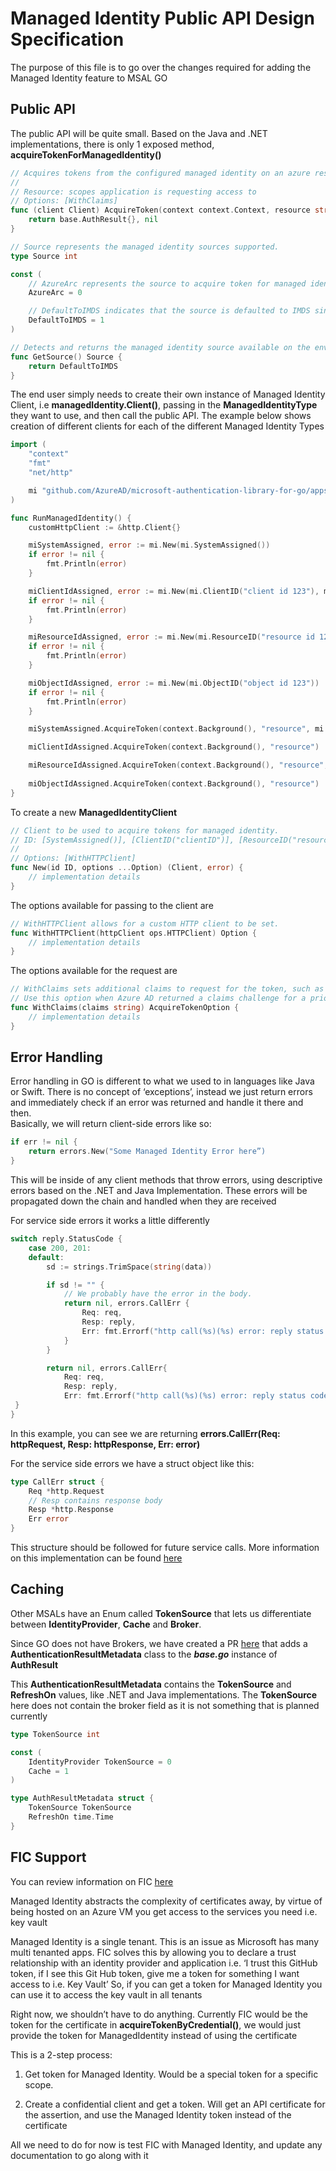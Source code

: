 
# Managed Identity Public API Design Specification

The purpose of this file is to go over the changes required for adding the Managed Identity feature to MSAL GO

## Public API

The public API will be quite small. Based on the Java and .NET implementations, there is only 1 exposed method, **acquireTokenForManagedIdentity()**

```go
// Acquires tokens from the configured managed identity on an azure resource.
//
// Resource: scopes application is requesting access to
// Options: [WithClaims]
func (client Client) AcquireToken(context context.Context, resource string, options ...AcquireTokenOption) (base.AuthResult, error) {
    return base.AuthResult{}, nil
}

// Source represents the managed identity sources supported.
type Source int

const (
    // AzureArc represents the source to acquire token for managed identity is Azure Arc.
    AzureArc = 0

    // DefaultToIMDS indicates that the source is defaulted to IMDS since no environment variables are set.
    DefaultToIMDS = 1
)

// Detects and returns the managed identity source available on the environment.
func GetSource() Source {
    return DefaultToIMDS
}
```

The end user simply needs to create their own instance of Managed Identity Client, i.e **managedIdentity.Client()**, passing in the **ManagedIdentityType** they want to use, and then call the public API. The example below shows creation of different clients for each of the different Managed Identity Types

```go
import (
    "context"
    "fmt"
    "net/http"

    mi "github.com/AzureAD/microsoft-authentication-library-for-go/apps/managedidentity"
)

func RunManagedIdentity() {
    customHttpClient := &http.Client{}

    miSystemAssigned, error := mi.New(mi.SystemAssigned())
    if error != nil {
        fmt.Println(error)
    }

    miClientIdAssigned, error := mi.New(mi.ClientID("client id 123"), mi.WithHTTPClient(customHttpClient))
    if error != nil {
        fmt.Println(error)
    }

    miResourceIdAssigned, error := mi.New(mi.ResourceID("resource id 123"))
    if error != nil {
        fmt.Println(error)
    }

    miObjectIdAssigned, error := mi.New(mi.ObjectID("object id 123"))
    if error != nil {
        fmt.Println(error)
    }

    miSystemAssigned.AcquireToken(context.Background(), "resource", mi.WithClaims("claim"))

    miClientIdAssigned.AcquireToken(context.Background(), "resource")

    miResourceIdAssigned.AcquireToken(context.Background(), "resource", mi.WithClaims("claim"))
    
    miObjectIdAssigned.AcquireToken(context.Background(), "resource")
}
```

To create a new **ManagedIdentityClient**

```go
// Client to be used to acquire tokens for managed identity.
// ID: [SystemAssigned()], [ClientID("clientID")], [ResourceID("resourceID")], [ObjectID("objectID")]
//
// Options: [WithHTTPClient]
func New(id ID, options ...Option) (Client, error) {
    // implementation details
}
```

The options available for passing to the client are  

```go
// WithHTTPClient allows for a custom HTTP client to be set.
func WithHTTPClient(httpClient ops.HTTPClient) Option {
    // implementation details
}
```

The options available for the request are 

```go
// WithClaims sets additional claims to request for the token, such as those required by conditional access policies.
// Use this option when Azure AD returned a claims challenge for a prior request. The argument must be decoded.
func WithClaims(claims string) AcquireTokenOption {
    // implementation details
}
```

## Error Handling

Error handling in GO is different to what we used to in languages like Java or Swift.
There is no concept of ‘exceptions’, instead we just return errors and immediately check if an error was returned and handle it there and then.  
Basically, we will return client-side errors like so:

```go
if err != nil {
    return errors.New("Some Managed Identity Error here”) 
}
```

This will be inside of any client methods that throw errors, using descriptive errors based on the .NET and Java Implementation. These errors will be propagated down the chain and handled when they are received

For service side errors it works a little differently

```go
switch reply.StatusCode { 
    case 200, 201: 
    default: 
        sd := strings.TrimSpace(string(data)) 

        if sd != "" { 
            // We probably have the error in the body. 
            return nil, errors.CallErr { 
                Req: req, 
                Resp: reply, 
                Err: fmt.Errorf("http call(%s)(%s) error: reply status code was %d:\n%s",req.URL.String(), req.Method, reply.StatusCode, sd)
            } 
        }  

        return nil, errors.CallErr{ 
            Req: req, 
            Resp: reply, 
            Err: fmt.Errorf("http call(%s)(%s) error: reply status code was %d", req.URL.String(), req.Method, reply.StatusCode), 
 } 
}
```

In this example, you can see we are returning **errors.CallErr(Req: httpRequest, Resp: httpResponse, Err: error)**

For the service side errors we have a struct object like this:

```go
type CallErr struct { 
    Req *http.Request 
    // Resp contains response body 
    Resp *http.Response 
    Err error 
} 
```

This structure should be followed for future service calls. More information on this implementation can be found [here](https://github.com/AzureAD/microsoft-authentication-library-for-go/blob/ae2db6b72c7010958355f448e99209bd28e76e67/apps/errors/error_design.md#L1)

## Caching

Other MSALs have an Enum called **TokenSource** that lets us differentiate between **IdentityProvider**, **Cache** and **Broker**.  

Since GO does not have Brokers, we have created a PR [here](https://github.com/AzureAD/microsoft-authentication-library-for-go/pull/498) that adds a **AuthenticationResultMetadata** class to the **_base.go_** instance of **AuthResult**  

This **AuthenticationResultMetadata** contains the **TokenSource** and **RefreshOn** values, like .NET and Java implementations. The **TokenSource** here does not contain the broker field as it is not something that is planned currently

```go
type TokenSource int

const (
    IdentityProvider TokenSource = 0
    Cache = 1
)

type AuthResultMetadata struct {
    TokenSource TokenSource
    RefreshOn time.Time
}
```

## FIC Support

You can review information on FIC [here](https://review.learn.microsoft.com/en-us/identity/microsoft-identity-platform/federated-identity-credentials?branch=main&tabs=dotnet)

Managed Identity abstracts the complexity of certificates away, by virtue of being hosted on an Azure VM you get access to the services you need i.e. key vault

Managed Identity is a single tenant. This is an issue as Microsoft has many multi tenanted apps.
FIC solves this by allowing you to declare a trust relationship with an identity provider and application i.e. ‘I trust this GitHub token, if I see this Git Hub token, give me a token for something I want access to i.e. Key Vault’
So, if you can get a token for Managed Identity you can use it to access the key vault in all tenants

Right now, we shouldn’t have to do anything.
Currently FIC would be the token for the certificate in **acquireTokenByCredential()**, we would just provide the token for ManagedIdentity instead of using the certificate

This is a 2-step process:

1. Get token for Managed Identity. Would be a special token for a specific scope.  

2. Create a confidential client and get a token. Will get an API certificate for the assertion, and use the Managed Identity token instead of the certificate  

All we need to do for now is test FIC with Managed Identity, and update any documentation to go along with it